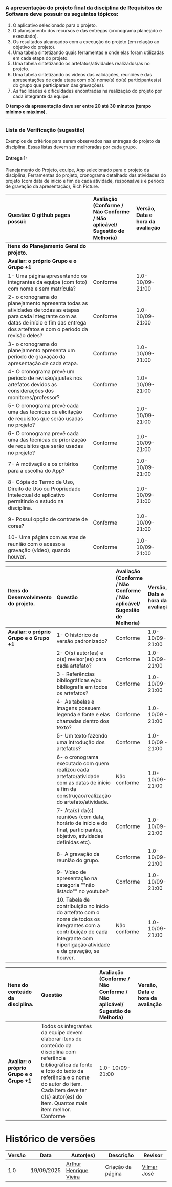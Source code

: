 ### A apresentação do projeto final da disciplina de Requisitos de Software deve possuir os seguintes tópicos:

1) O aplicativo selecionado para o projeto. 
2) O planejamento dos recursos e das entregas (cronograma planejado e executado). 
3) Os resultados alcançados com a execução do projeto (em relação ao objetivo do projeto). 
4) Uma tabela sintetizando quais ferramentas e onde elas foram utilizadas em cada etapa do projeto. 
5) Uma tabela sintetizando os artefatos/atividades realizados/as no projeto. 
6) Uma tabela sintetizando os vídeos das validações, reuniões e das apresentações de cada etapa com o(s) nome(s) do(s) participantes(s) do grupo que participaram das gravações). 
7) As facilidades e dificuldades encontradas na realização do projeto por cada integrante da equipe. 

**O tempo da apresentação deve ser entre 20 até 30 minutos (tempo mínimo e máximo).** 

---

### Lista de Verificação (sugestão)
Exemplos de critérios para serem observados nas entregas do projeto da disciplina. 
Essas listas devem ser melhoradas por cada grupo. 

#### Entrega 1:
Planejamento do Projeto, equipe, App selecionado para o projeto da disciplina, Ferramentas do projeto, cronograma detalhado das atividades do projeto (com data de inicio e fim de cada atividade, responsáveis e período de gravação da apresentação), Rich Picture.

| Questão: O github pages possui: | Avaliação (Conforme / Não Conforme / Não aplicável/ Sugestão de Melhoria) | Versão, Data e hora da avaliação |
| :--- | :--- | :--- |
| **Itens do Planejamento Geral do projeto.** | | |
| **Avaliar: o próprio Grupo e o Grupo +1** | | |
| 1- Uma página apresentando os integrantes da equipe (com foto) com nome e sem matrícula? | Conforme | 1.0- 10/09- 21:00 |
| 2- o cronograma do planejamento apresenta todas as atividades de todas as etapas para cada integrante com as datas de início e fim das entrega dos artefatos e com o período da revisão deles? | Conforme | 1.0- 10/09- 21:00 |
| 3- o cronograma do planejamento apresenta um período de gravação da apresentação de cada etapa. | Conforme | 1.0- 10/09- 21:00 |
| 4- O cronograma prevê um período de revisão/ajustes nos artefatos devidos as considerações dos monitores/professor? | Conforme | 1.0- 10/09- 21:00 |
| 5- O cronograma prevê cada uma das técnicas de elicitação de requisitos que serão usadas no projeto? | Conforme | 1.0- 10/09- 21:00 |
| 6- O cronograma prevê cada uma das técnicas de priorização de requisitos que serão usadas no projeto? | Conforme | 1.0- 10/09- 21:00 |
| 7- A motivação e os critérios para a escolha do App? | Conforme | 1.0- 10/09- 21:00 |
| 8- Cópia do Termo de Uso, Direito de Uso ou Propriedade Intelectual do aplicativo permitindo o estudo na disciplina. | Conforme | 1.0- 10/09- 21:00 |
| 9- Possui opção de contraste de cores? | Conforme | 1.0- 10/09- 21:00 |
| 10- Uma página com as atas de reunião com o acesso a gravação (vídeo), quando houver. | Conforme | 1.0- 10/09- 21:00 |

| Itens do Desenvolvimento do projeto. | Questão | Avaliação (Conforme / Não Conforme / Não aplicável/ Sugestão de Melhoria) | Versão, Data e hora da avaliação |
| :--- | :--- | :--- | :--- |
| **Avaliar: o próprio Grupo e o Grupo +1** | 1- O histórico de versão padronizado? | Conforme | 1.0- 10/09- 21:00 |
| | 2- O(s) autor(es) e o(s) revisor(es) para cada artefato? | Conforme | 1.0- 10/09- 21:00 |
| | 3 - Referências bibliográficas e/ou bibliografia em todos os artefatos? | Conforme | 1.0- 10/09- 21:00 |
| | 4- As tabelas e imagens possuem legenda e fonte e elas chamadas dentro dos texto? | Conforme | 1.0- 10/09 - 21:00 |
| | 5- Um texto fazendo uma introdução dos artefatos? | Conforme | 1.0- 10/09 - 21:00 |
| | 6- o cronograma executado com quem realizou cada artefato/atividade com as datas de início e fim da construção/realização do artefato/atividade. | Não conforme | 1.0- 10/09- 21:00 |
| | 7- Ata(s) da(s) reuniões (com data, horário de início e do final, participantes, objetivo, atividades definidas etc). | Conforme | 1.0- 10/09- 21:00 |
| | 8- A gravação da reunião do grupo. | Conforme | 1.0- 10/09- 21:00 |
| | 9- Vídeo de apresentação na categoria ""não listado"" no youtube? | Conforme | 1.0- 10/09- 21:00 |
| | 10. Tabela de contribuição no início do artefato com o nome de todos os integrantes com a contribuição de cada integrante com hiperligação atividade e da gravação, se houver. | Não conforme | 1.0- 10/09- 21:00 |

| Itens do conteúdo da disciplina. | Questão | Avaliação (Conforme / Não Conforme / Não aplicável/ Sugestão de Melhoria) | Versão, Data e hora da avaliação |
| :--- | :--- | :--- | :--- |
**Avaliar: o próprio Grupo e o Grupo +1**  | Todos os integrantes da equipe devem elaborar itens de conteúdo da disciplina com referência bibliográfica da fonte e foto do texto da referência e o nome do autor do item. Cada item deve ter o(s) autor(es) do item. Quantos mais item melhor. Conforme  | 1.0- 10/09- 21:00 |


# Histórico de versões 

| Versão       | Data | Autor(es)                            | Descrição                | Revisor |
|------------|--------|--------------------------------------|--------------------------|---------|
| 1.0 | 19/09/2025    | [Arthur Henrique Vieira](https://github.com/arthurhvieira1)   | Criação da página | [Vilmar José](https://github.com/VilmarFagundes)
